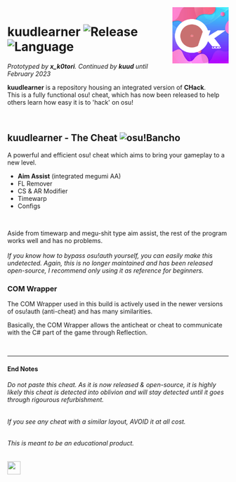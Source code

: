 <img src="CeaiHack1/assets/kuudd.png" align="right" width="128" height="128" />

# kuudlearner  ![Release](https://img.shields.io/github/v/release/kuud/kuudlearner?style=flat-square) ![Language](https://img.shields.io/badge/language-C++-hotpink?style=flat-square)
*Prototyped by **x_k0tori**. Continued by **kuud** until February 2023*
<br />

**kuudlearner** is a repository housing an integrated version of **CHack**. \
This is a fully functional osu! cheat, which has now been released to help others learn how easy it is to 'hack' on osu!

<br />


## kuudlearner - The Cheat     ![osu!Bancho](https://img.shields.io/badge/%20-Detected-red)
A powerful and efficient osu! cheat which aims to bring your gameplay to a new level. 



- **Aim Assist** (integrated megumi AA)
- FL Remover
- CS & AR Modifier 
- Timewarp
- Configs

<br />

Aside from timewarp and megu-shit type aim assist, the rest of the program works well and has no problems. \
\
*If you know how to bypass osu!auth yourself, you can easily make this undetected. Again, this is no longer maintained and has been released open-source, I recommend only using it as reference for beginners.*

### COM Wrapper 

The COM Wrapper used in this build is actively used in the newer versions of osu!auth (anti-cheat) and has many similarities. 

Basically, the COM Wrapper allows the anticheat or cheat to communicate with the C# part of the game through Reflection.

<br />

___

#### End Notes 
###### Do not paste this cheat. As it is now released & open-source, it is highly likely this cheat is detected into oblivion and will stay detected until it goes through rigourous refurbishment.

###### If you see any cheat with a similar layout, AVOID it at all cost.

###### This is meant to be an educational product.

<img src="https://preview.redd.it/h92wrdkqzi171.jpg?auto=webp&s=2a59e358059f4e2298ed32a55bc90cab5ec67e71" align="left" width="30" height="30" />
